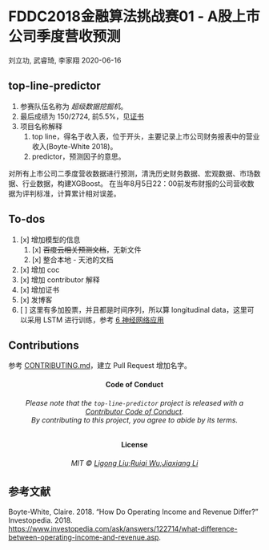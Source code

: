 FDDC2018金融算法挑战赛01 - A股上市公司季度营收预测
================
刘立功, 武睿琦, 李家翔
2020-06-16

<!-- README.md is generated from README.Rmd. Please edit that file -->

## top-line-predictor

1.  参赛队伍名称为 *超级数据挖掘机*。
2.  最后成绩为 150/2724, 前5.5%，见[证书](refs/certificate.pdf)
3.  项目名称解释
    1.  top line，得名于收入表，位于开头，主要记录上市公司财务报表中的营业收入(Boyte-White 2018)。
    2.  predictor，预测因子的意思。

对所有上市公司二季度营收数据进行预测，清洗历史财务数据、宏观数据、市场数据、行业数据，构建XGBoost。
在当年8月5日22：00前发布财报的公司营收数据为评判标准，计算累计相对误差。

## To-dos

1.  [x] 增加模型的信息
    1.  [x] ~~百度云相关预测文档~~，无新文件
    2.  [x] 整合本地 - 天池的文档
2.  [x] 增加 coc
3.  [x] 增加 contributor 解释
4.  [x] 增加证书
5.  [x] 发博客
6.  [ ] 这里有多加股票，并且都是时间序列，所以算 longitudinal data，这里可以采用 LSTM 进行训练，参考 [6
    神经网络应用](https://jiaxiangbu.github.io/learn_longitudinal_analysis/analysis/introduction-panel-data.html)

## Contributions

参考 [CONTRIBUTING.md](.github/CONTRIBUTING.md)，建立 Pull Request 增加名字。

<h4 align="center">

**Code of Conduct**

</h4>

<h6 align="center">

Please note that the `top-line-predictor` project is released with a
[Contributor Code of
Conduct](https://github.com/JiaxiangBU/top-line-predictor/blob/master/CODE_OF_CONDUCT.md).<br>By
contributing to this project, you agree to abide by its terms.

</h6>

<h4 align="center">

**License**

</h4>

<h6 align="center">

MIT © [Ligong Liu;Ruiqi Wu;Jiaxiang
Li](https://github.com/JiaxiangBU/top-line-predictor/blob/master/LICENSE.md)

</h6>

## 参考文献

<div id="refs" class="references">

<div id="ref-White2018">

Boyte-White, Claire. 2018. “How Do Operating Income and Revenue Differ?”
Investopedia. 2018.
<https://www.investopedia.com/ask/answers/122714/what-difference-between-operating-income-and-revenue.asp>.

</div>

</div>
